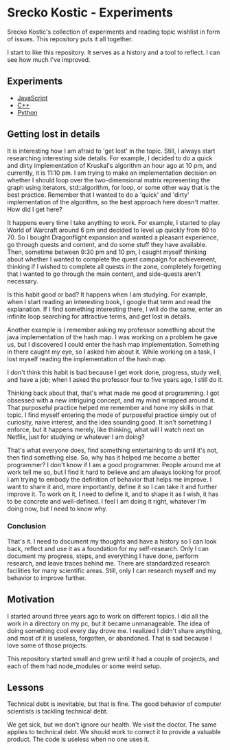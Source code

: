 # Srecko Kostic - Experiments

Srecko Kostic's collection of experiments and reading topic wishlist in form of issues. This repository puts it all together.

I start to like this repository. It serves as a history and a tool to reflect. I can see how much I've improved.

## Experiments

- [JavaScript](./javascript)
- [C++](./cpp)
- [Python](./python)

## Getting lost in details

It is interesting how I am afraid to 'get lost' in the topic. Still, I always start researching interesting side details. For example, I decided to do a quick and dirty implementation of Kruskal's algorithm an hour ago at 10 pm, and currently, it is 11:10 pm. I am trying to make an implementation decision on whether I should loop over the two-dimensional matrix representing the graph using iterators, std::algorithm, for loop, or some other way that is the best practice. Remember that I wanted to do a 'quick' and 'dirty' implementation of the algorithm, so the best approach here doesn't matter. How did I get here?

It happens every time I take anything to work. For example, I started to play World of Warcraft around 6 pm and decided to level up quickly from 60 to 70. So I bought Dragonflight expansion and wanted a pleasant experience, go through quests and content, and do some stuff they have available. Then, sometime between 9:30 pm and 10 pm, I caught myself thinking about whether I wanted to complete the quest campaign for achievement, thinking if I wished to complete all quests in the zone, completely forgetting that I wanted to go through the main content, and side-quests aren't necessary.

Is this habit good or bad? It happens when I am studying. For example, when I start reading an interesting book, I google that term and read the explanation. If I find something interesting there, I will do the same, enter an infinite loop searching for attractive terms, and get lost in details.

Another example is I remember asking my professor something about the java implementation of the hash map. I was working on a problem he gave us, but I discovered I could enter the hash map implementation. Something in there caught my eye, so I asked him about it. While working on a task, I lost myself reading the implementation of the hash map.

I don't think this habit is bad because I get work done, progress, study well, and have a job; when I asked the professor four to five years ago, I still do it.

Thinking back about that, that's what made me good at programming. I got obsessed with a new intriguing concept, and my mind wrapped around it. That purposeful practice helped me remember and hone my skills in that topic. I find myself entering the mode of purposeful practice simply out of curiosity, naive interest, and the idea sounding good. It isn't something I enforce, but it happens merely, like thinking, what will I watch next on Netflix, just for studying or whatever I am doing?

That's what everyone does, find something entertaining to do until it's not, then find something else. So, why has it helped me become a better programmer? I don't know if I am a good programmer. People around me at work tell me so, but I find it hard to believe and am always looking for proof. I am trying to embody the definition of behavior that helps me improve. I want to share it and, more importantly, define it so I can take it and further improve it. To work on it, I need to define it, and to shape it as I wish, it has to be concrete and well-defined. I feel I am doing it right, whatever I'm doing now, but I need to know why.

### Conclusion

That's it. I need to document my thoughts and have a history so I can look back, reflect and use it as a foundation for my self-research. Only I can document my progress, steps, and everything I have done, perform research, and leave traces behind me. There are standardized research facilities for many scientific areas. Still, only I can research myself and my behavior to improve further.

## Motivation

I started around three years ago to work on different topics. I did all the work in a directory on my pc, but it became unmanageable. The idea of doing something cool every day drove me. I realized I didn't share anything, and most of it is useless, forgotten, or abandoned. That is sad because I love some of those projects.

This repository started small and grew until it had a couple of projects, and each of them had node_modules or some weird setup.

## Lessons

Technical debt is inevitable, but that is fine. The good behavior of computer scientists is tackling technical debt.

We get sick, but we don't ignore our health. We visit the doctor. The same applies to technical debt. We should work to correct it to provide a valuable product. The code is useless when no one uses it.

